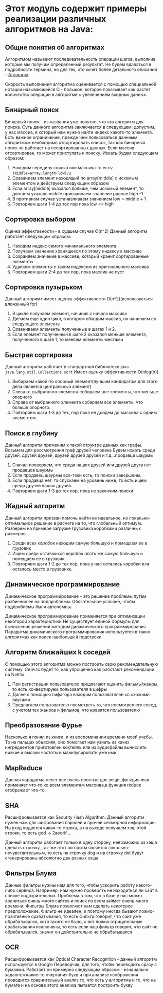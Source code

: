 # Этот модуль содержит примеры реализации различных алгоритмов на Java:

## Общие понятия об алгоритмах
Алгоритмом называют последовательность операции шагов, выполнив которые мы получим определенный результат. Не будем вдаваться в подробности термина, но для тех, кто хочет более детального описания - [Алгоритм](https://ru.wikipedia.org/wiki/%D0%90%D0%BB%D0%B3%D0%BE%D1%80%D0%B8%D1%82%D0%BC)

Скорость выполнения алгоритма оценивается с помощью специальной нотации называющейся О - большое, которое показывает как растет количество операции в алгоритме с увелечением входных данных.

## Бинарный поиск
Бинарный поиск - из названия уже понятно, что это алгоритм для поиска. Суть данного алгоритма заключается в следующем: допустим, у нас массив, в который нам нужно найти индекс какого-то элемента. Есть важное ограничение, прежде чем пользоваться даннным алгоритмом необходимо отсортировать список, так как бинарный поиск не работает на несортированных данных. Если массив отсортирован, то может приступать к поиску. Искать будем следующем образом:
1. Находим середину списка или массива то есть: ```(middle=array.length-low)/2```
2. Сраванием элемент находящий по array[middle] с искомым элементом и действуем следующим образом
3. Если array[middle] оказался больше, чем искомый элемент, то двигаем указаль middle присваиваем значение равное high -1
4. В противном случае устанавливаем значением low = middle + 1
5. Повторяем шаги 1-4 до тех пор пока low <= high

## Сортировка выбором
Оценка эффективности - в худшем случае O(n^2)
Данный алгоритм работает следующим образом:
1. Находим индекс самого минимального элемента
2. Получаем значение хранящееся по этому индексу в массиве
3. Сохраняем значение в массиве, который хранит сортированные элементы.
4. Удаляем элементы с таким индексом из оригинального массива
5. Повторяем шаги 2-4 до тех пор, пока массив не пуст


## Сортировка пузырьком
Данный алгоримт имеет оценку эффективности O(n^2)(используеться вложенный for)
1. В цикле получаем элемент, начиная с начала массива
2. Делаем еще один цикл, в котором обходим массив, но начинаем со следующего элемента
3. Сравниваем элементы полученные в шагах 1 и 2.
4. Если элемент полученный в шаге 2 оказался меньше элемента, полученного в шаге 1, то меняем элементы местами

## Быстрая сортировка
Данный алгоритм работает в стандартной библиотеке java ```java.lang.util.Collections.sort```
Имеет оценку эффективности O(nlog(n))
1. Выбираем какой-то опорный элемент(лучшим кандидатом для этого дела является центральный элемент)
2. Слева от выбранного элемента собираем все элементы, что меньше опорного
3. Справа от выбранного элемента собираем все элементы, что больше опорного.
4. Повторяем шаги 1-3 до тех, пор пока не дойдем до массива с одним элементом.

## Поиск в глубину
Данный алгоритм применим к такой структре данных как графы. Возьмем для рассмотрения граф друзей человека
Будем искать среди друзей, друзей друзей, друзей друзей друзей и т.д...продавца шаурмы
1. Сначал проверяем, что среди наших друзей или друзей друга нет продавцов шаурмы
2. Если продавец шаурмы все-таки есть, то поиски завершены. 
3. Если продавца нет, то спускаем на уровень ниже, то есть ищем среди друзей ваших друзей.
4. Повторяем шаги 1-3 до тех пор, пока не закончим поиски

## Жадный алгоритм
Данный алгоритм призван помочь найти не идеальное, но локально-оптимальное решение в расчете 
на то, что глобальный оптимум. Разберем на примере загрузке грузовика коробками различных размеров
1. Среди всех коробок находим самую большую и помещаем ее в грузовик
2. Ищем среди оставшихся коробок опять же самую большую и помещаем ее в грузовик
3. Повторяем шаги 1-2 до тех пор, пока у нас остались коробки или осталось место в грузовике.

## Динамическое программирование
Динамическое программирование - это решение проблемы путем разбиения ее на подпроблемы.
Обязательное условие, чтобы подпроблемы были автономны. 

Динамическое программирование применяется при оптимизации некоторой характеристики
Не существует единой формулы для вычисления решений методом динамического программирования​
Парадигма динамического программирования используется в таких алгоритмах как поиск наибольшей подстроки

## Алгоритм ближайших k соседей
С помощью этого алгоритма можно построить свою рекомендательную систему.
Сейчас будет то, как упрощенно как работают рекомендации на Netflix

1. При регистрации пользователю предлагают оценить фильмы/жанры, то есть конвертируем пользователя в цифры
2. Далее с помощью пифагора находим пользователей со схожими вкусами
3. Предлагаем пользователю посмотреть то, что посмотрел его сосед, с учетом тех жанров и фильмов, что нравятся пользователю​​

## Преобразование Фурье
Насколько я понял из книги, и из воспоминании времени моей учебы. То на пальцах объясняя, оно помогает
 нам узнать из каких ингредиентов приготовлен коктейль или из аудиофайлы вычислить низкие и высоки частоты и манипулировать уже ими.

## MapReduce
Данная парадигма несет все очень простые две вещи, функция map применяет что-то
ко всем элементам массива,а функция reduce отображает что-то.

## SHA
Расшифровывается как Security Hash Algorithm. Данный алгоритм нужен нам для шифрования
паролей и прочей секьюрной информации. На вход подается какая-то строка, а на выходе получаем хэш этой строки, то есть god -> 2aec4f....

Данный алгоритм работает только в одну сторону, невозможно из хэша сделать строчку, так-же этот алгоритм 
является локально-нечувствительным, то есть на строчку dog и на строчку dot будут сгенерированы абсолютно два разных хэша

## Фильтры Блума
Данные фильтры нужны нам для того, чтобы ускорить работу какого-либо сервиса. Например, нам нужно проверять не находиться ли сайт в списке подозрительных. Проблема в том, что в базе у нас может храниться очень много сайтов и поиск по всем займет очень много времени. Фильтры Блума позволяют нам сделать некоторое предположение. Фильтр не идеален, и поэтому иногда бывают ложно-позитивные срабатывания, то есть фильтр говорит, что сайт уже обрабатывался, хотя такого не было, а вот ложно отрицательные срабатывания исключены, то есть если наш фильтр говорит, что сайт не обрабатывался, значит он действительно не обрабатывался

## OCR
Расшифровывается как Optical Character Recognition - данный алгоритм используется в Google Переводчик,
для того, чтобы переводить сразу с бумажки. Работает он примерно следующим образом - изначально задаются какие-то очертания букв и при анализе изображения проводится сравнительный анализ то, что есть у алгоритма и то, что на бумаге и на основе этого анализа пытается построить букву

